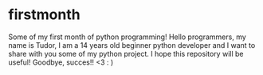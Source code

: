 # firstmonth
Some of my first month of python programming!
Hello programmers, my name is Tudor, I am a 14 years old beginner python developer and I want to share with you some of my python project.
I hope this repository will be useful! Goodbye, succes!! <3  : )
